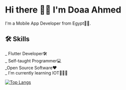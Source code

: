 # Hi there 👋🏻 I'm Doaa Ahmed

I'm a Mobile App Developer from Egypt🐱‍🏍.



## 🛠 Skills
_ Flutter Developer🛠        
_ Self-taught Programmer💻    
_Open Source Software❤️   
_ I'm currently learning IOT🌱🐱‍🏍  

<div >



[![Top Langs](https://github-readme-stats.vercel.app/api/top-langs/?username=doaa-ahmed22&title_color=2257EA&bg_color=f7f7f7&hide=html,css)](https://github.com/anuraghazra/github-readme-stats)

</div>

